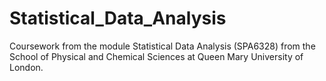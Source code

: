 # Statistical_Data_Analysis
Coursework from the module Statistical Data Analysis (SPA6328) from the School of Physical and Chemical Sciences at Queen Mary University of London.
